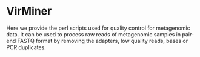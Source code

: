 # VirMiner
Here we provide the perl scripts used for quality control for metagenomic data. It can be used to process raw reads of metagenomic samples in pair-end FASTQ format by removing the adapters, low quality reads, bases or PCR duplicates.
